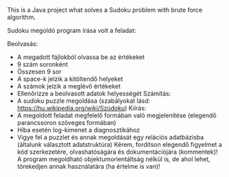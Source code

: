 This is a Java project what solves a Sudoku problem with brute force algorithm.

Sudoku megoldó program írása volt a feladat:

Beolvasás:
- A megadott fájlokból olvassa be az értékeket
- 9 szám soronként
- Összesen 9 sor
- A space-k jelzik a kitöltendő helyeket
- A számok jelzik a meglévő értékeket
- Ellenőrizze a beolvasott adatok helyességét
Számítás:
- A sudoku puzzle megoldása (szabályokat lásd: https://hu.wikipedia.org/wiki/Szúdoku)
Kiírás:
- A megoldott feladat megfelelő formában való megjelenítése (elegendő parancssoron szöveges formában)
- Hiba esetén log-kimenet a diagnosztikához
- Vigye fel a puzzlet és annak megoldását egy relációs adatbázisba (általunk választott adatstruktúra)
Kérem, fordítson elegendő figyelmet a kód szerkezetére, olvashatóságára és dokumentációjára (kommentek)! A program megoldható objektumorientáltság nélkül is, de ahol lehet, törekedjen annak használatára (ha értelme is van)!
